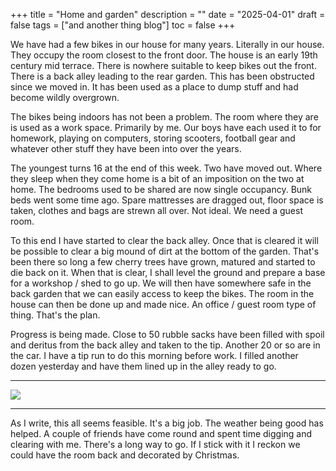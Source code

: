 +++
title = "Home and garden"
description = ""
date = "2025-04-01"
draft = false
tags = ["and another thing blog"]
toc = false
+++

We have had a few bikes in our house for many years. Literally in our house. They occupy the room closest to the front door. The house is an early 19th century mid terrace. There is nowhere suitable to keep bikes out the front. There is a back alley leading to the rear garden. This has been obstructed since we moved in. It has been used as a place to dump stuff and had become wildly overgrown. 

The bikes being indoors has not been a problem. The room where  they are is used as a work space. Primarily by me. Our boys have each used it to for homework, playing on computers, storing scooters, football gear and whatever other stuff they have been into over the years. 

The youngest turns 16 at the end of this week. Two have moved out. Where they sleep when they come home is a bit of an imposition on the two at home. The bedrooms used to be shared are now single occupancy. Bunk beds went some time ago. Spare mattresses are dragged out, floor space is taken, clothes and bags are strewn all over. Not ideal. We need a guest room. 

To this end I have started to clear the back alley. Once that is cleared it will be possible to clear a big mound of dirt at the bottom of the garden. That's been there so long a few cherry trees have grown, matured and started to die back on it. When that is clear, I shall level the ground and prepare a base for a workshop / shed to go up. We will then have somewhere safe in the back garden that we can easily access to keep the bikes. The room in the house can then be done up and made nice. An office / guest room type of thing. That's the plan. 

Progress is being made. Close to 50 rubble sacks have been filled with spoil and deritus from the back alley and taken to the tip. Another 20 or so are in the car. I have a tip run to do this morning before work. I filled another dozen yesterday and have them lined up in the alley ready to go.

***
<img style="display:block;margin:auto" src="https://i.ibb.co/rgLWkJh/back-alley.jpg">

***

As I write, this all seems feasible. It's a big job. The weather being good has helped. A couple of friends have come round and spent time digging and clearing with me. There's a long way to go. If I stick with it I reckon we could have the room back and decorated by Christmas.